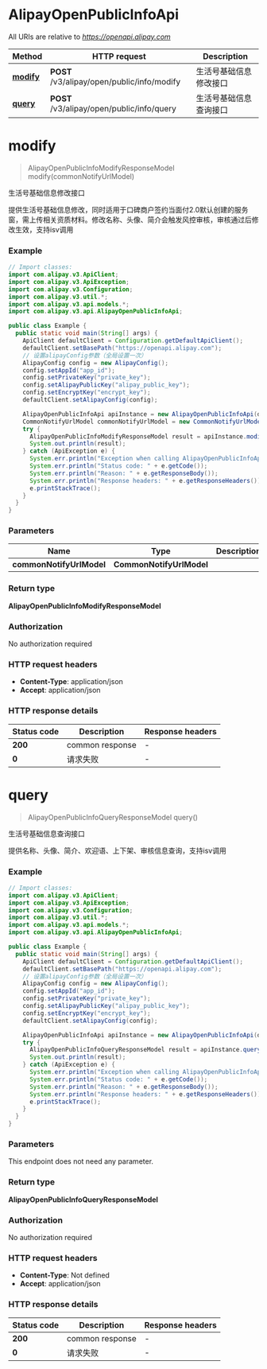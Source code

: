 # AlipayOpenPublicInfoApi

All URIs are relative to *https://openapi.alipay.com*

| Method | HTTP request | Description |
|------------- | ------------- | -------------|
| [**modify**](AlipayOpenPublicInfoApi.md#modify) | **POST** /v3/alipay/open/public/info/modify | 生活号基础信息修改接口 |
| [**query**](AlipayOpenPublicInfoApi.md#query) | **POST** /v3/alipay/open/public/info/query | 生活号基础信息查询接口 |


<a name="modify"></a>
# **modify**
> AlipayOpenPublicInfoModifyResponseModel modify(commonNotifyUrlModel)

生活号基础信息修改接口

提供生活号基础信息修改，同时适用于口碑商户签约当面付2.0默认创建的服务窗，需上传相关资质材料。修改名称、头像、简介会触发风控审核，审核通过后修改生效，支持isv调用

### Example
```java
// Import classes:
import com.alipay.v3.ApiClient;
import com.alipay.v3.ApiException;
import com.alipay.v3.Configuration;
import com.alipay.v3.util.*;
import com.alipay.v3.api.models.*;
import com.alipay.v3.api.AlipayOpenPublicInfoApi;

public class Example {
  public static void main(String[] args) {
    ApiClient defaultClient = Configuration.getDefaultApiClient();
    defaultClient.setBasePath("https://openapi.alipay.com");
    // 设置alipayConfig参数（全局设置一次）
    AlipayConfig config = new AlipayConfig();
    config.setAppId("app_id");
    config.setPrivateKey("private_key");
    config.setAlipayPublicKey("alipay_public_key");
    config.setEncryptKey("encrypt_key");
    defaultClient.setAlipayConfig(config);

    AlipayOpenPublicInfoApi apiInstance = new AlipayOpenPublicInfoApi(defaultClient);
    CommonNotifyUrlModel commonNotifyUrlModel = new CommonNotifyUrlModel(); // CommonNotifyUrlModel | 
    try {
      AlipayOpenPublicInfoModifyResponseModel result = apiInstance.modify(commonNotifyUrlModel);
      System.out.println(result);
    } catch (ApiException e) {
      System.err.println("Exception when calling AlipayOpenPublicInfoApi#modify");
      System.err.println("Status code: " + e.getCode());
      System.err.println("Reason: " + e.getResponseBody());
      System.err.println("Response headers: " + e.getResponseHeaders());
      e.printStackTrace();
    }
  }
}
```

### Parameters

| Name | Type | Description  | Notes |
|------------- | ------------- | ------------- | -------------|
| **commonNotifyUrlModel** | **CommonNotifyUrlModel**|  | [optional] |

### Return type

**AlipayOpenPublicInfoModifyResponseModel**

### Authorization

No authorization required

### HTTP request headers

 - **Content-Type**: application/json
 - **Accept**: application/json

### HTTP response details
| Status code | Description | Response headers |
|-------------|-------------|------------------|
| **200** | common response |  -  |
| **0** | 请求失败 |  -  |

<a name="query"></a>
# **query**
> AlipayOpenPublicInfoQueryResponseModel query()

生活号基础信息查询接口

提供名称、头像、简介、欢迎语、上下架、审核信息查询，支持isv调用

### Example
```java
// Import classes:
import com.alipay.v3.ApiClient;
import com.alipay.v3.ApiException;
import com.alipay.v3.Configuration;
import com.alipay.v3.util.*;
import com.alipay.v3.api.models.*;
import com.alipay.v3.api.AlipayOpenPublicInfoApi;

public class Example {
  public static void main(String[] args) {
    ApiClient defaultClient = Configuration.getDefaultApiClient();
    defaultClient.setBasePath("https://openapi.alipay.com");
    // 设置alipayConfig参数（全局设置一次）
    AlipayConfig config = new AlipayConfig();
    config.setAppId("app_id");
    config.setPrivateKey("private_key");
    config.setAlipayPublicKey("alipay_public_key");
    config.setEncryptKey("encrypt_key");
    defaultClient.setAlipayConfig(config);

    AlipayOpenPublicInfoApi apiInstance = new AlipayOpenPublicInfoApi(defaultClient);
    try {
      AlipayOpenPublicInfoQueryResponseModel result = apiInstance.query();
      System.out.println(result);
    } catch (ApiException e) {
      System.err.println("Exception when calling AlipayOpenPublicInfoApi#query");
      System.err.println("Status code: " + e.getCode());
      System.err.println("Reason: " + e.getResponseBody());
      System.err.println("Response headers: " + e.getResponseHeaders());
      e.printStackTrace();
    }
  }
}
```

### Parameters
This endpoint does not need any parameter.

### Return type

**AlipayOpenPublicInfoQueryResponseModel**

### Authorization

No authorization required

### HTTP request headers

 - **Content-Type**: Not defined
 - **Accept**: application/json

### HTTP response details
| Status code | Description | Response headers |
|-------------|-------------|------------------|
| **200** | common response |  -  |
| **0** | 请求失败 |  -  |

